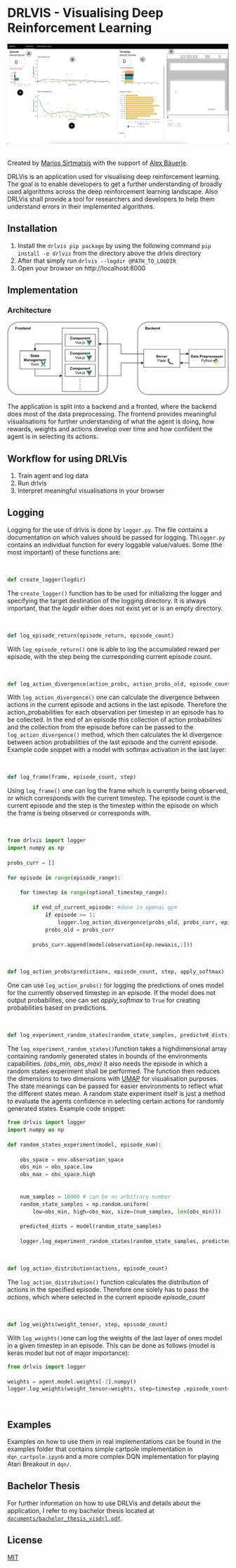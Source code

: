 # DRLVIS - Visualising Deep Reinforcement Learning
<img src="images/drlvis-overview.png"/>



\
Created by [Marios Sirtmatsis](https://mariossirtmatsis.com) with the support of [Alex Bäuerle](https://a13x.io/).


DRLVis is an application used for visualising deep reinforcement learning. The goal is to enable developers to get a further understanding of broadly used algorithms across the deep reinforcement learning landscape. Also DRLVis shall provide a tool for researchers and developers to help them understand errors in their implemented algorithms.



## Installation
1. Install the `drlvis pip package` by using the following command `pip install -e drlvis` from the directory above the drlvis directory
2. After that simply run `drlvis --logdir @PATH_TO_LOGDIR`
3. Open your browser on http://localhost:8000


## Implementation
### Architecture
<img src="images/architecture_drlvis.png"/>

The application is split into a backend and a fronted, where the backend does most of the data preprocessing. The frontend provides meaningful visualisations for further understanding of what the agent is doing, how rewards, weights and actions develop over time and how confident the agent is in selecting its actions.


## Workflow for using DRLVis
1. Train agent and log data
2. Run drlvis
3. Interpret meaningful visualisations in your browser 

## Logging
Logging for the use of drlvis is done by `logger.py`. The file contains a documentation on which values should be passed for logging.
Th`logger.py` contains an individual function for every loggable value/values. Some (the most important) of these functions are:



<br/>


```python
def create_logger(logdir)
```
The `create_logger()` function has to be used for initializing the logger and specifying the target destination of the logging directory. It is always important, that the *logdir* either does not exist yet or is an empty directory.

<br/>

```python
def log_episode_return(episode_return, episode_count)
```
With `log_episode_return()` one is able to log the accumulated reward per episode, with the step being the curresponding current episode count.

<br/>

```python
def log_action_divergence(action_probs, action_probs_old, episode_count, apply_softmax )
```
With `log_action_divergence()` one can calculate the divergence between actions in the current episode and actions in the last episode. Therefore the action_probabilities for each observation per timestep in an episode has to be collected. In the end of an episode this collection of action probabilites and the collection from the episode before can be passed to the `log_action_divergence()` method, which then calculates the kl divergence between action probabilities of the last episode and the current episode. Example code snippet with a model with softmax activation in the last layer:

<br/>

```python
def log_frame(frame, episode_count, step)
```
Using `log_frame()` one can log the frame which is currently being observed, or which corresponds with the current timestep. The episode count is the current episode and the step is the timestep within the episode on which the frame is being observed or corresponds with.

<br/>


```python
from drlvis import logger
import numpy as np

probs_curr = []

for episode in range(episode_range):

    for timestep in range(optional_timestep_range):
    
        if end_of_current_episode: #done in openai gym
            if episode >= 1:
                logger.log_action_divergence(probs_old, probs_curr, episode)
            probs_old = probs_curr

        probs_curr.append(model(observation[np.newaxis,:]))
```

<br/>

```python
def log_action_probs(predictions, episode_count, step, apply_softmax)
```
One can use `log_action_probs()` for logging the predictions of ones model for the currently observed timestep in an episode. If the model does not output probabilites, one can set *apply_softmax* to ```True``` for creating probabilities based on predictions.

<br/>

```python
def log_experiment_random_states(random_state_samples, predicted_dists, obs_min, obs_max, episode_num, state_meanings, apply_softmax)
```
The `log_experiment_random_states()`function takes a highdimensional array containing randomly generated states in bounds of the environments capabilities. *(obs_min, obs_max)*
It also needs the episode in which a random states experiment shall be performed. The function then reduces the dimensions to two dimensions with [UMAP](https://umap-learn.readthedocs.io/en/latest/) for visualisation purposes. The state meanings can be passed for easier environments to reflect what the different states mean. A random state experiment itself is just a method to evaluate the agents confidence in selecting certain actions for randomly generated states. Example code snippet:

```python
from drlvis import logger
import numpy as np

def random_states_experiment(model, episode_num):
   
    obs_space = env.observation_space
    obs_min = obs_space.low
    obs_max = obs_space.high


    num_samples = 10000 # can be an arbitrary number
    random_state_samples = np.random.uniform(
        low=obs_min, high=obs_max, size=(num_samples, len(obs_min)))

    predicted_dists = model(random_state_samples)
   
    logger.log_experiment_random_states(random_state_samples, predicted_dists, obs_min, obs_max, episode_num, [])

```

<br/>

```python
def log_action_distribution(actions, episode_count)
```
The `log_action_distribution()` function calculates the distribution of actions in the specified episode. Therefore one solely has to pass the *actions*, which where selected in the current episode *episode_count*

<br/>

```python
def log_weights(weight_tensor, step, episode_count)
```
With `log_weights()`one can log the weights of the last layer of ones model in a given timestep in an episode. This can be done as follows (model is keras model but not of major importance):
```python
from drlvis import logger

weights = agent.model.weights[-2].numpy()
logger.log_weights(weight_tensor=weights, step=timestep ,episode_count=episode)
```

<br/>



## Examples
Examples on how to use them in real implementations can be found in the examples folder that contains simple cartpole implementation in ```dqn_cartpole.ipynb``` and a more complex DQN implementation for playing Atari Breakout in ```dqn/```.


## Bachelor Thesis
For further information on how to use DRLVis and details about the application, I refer to my bachelor thesis located at <a href=documents/bachelor_thesis_visdrl.pdf>```documents/bachelor_thesis_visdrl.pdf```</a>.

## License
[MIT](https://opensource.org/licenses/MIT)
